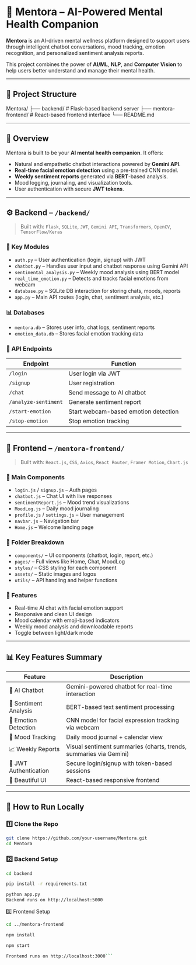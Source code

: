 # 🌟 Mentora – AI-Powered Mental Health Companion

**Mentora** is an AI-driven mental wellness platform designed to support users through intelligent chatbot conversations, mood tracking, emotion recognition, and personalized sentiment analysis reports.

This project combines the power of **AI/ML**, **NLP**, and **Computer Vision** to help users better understand and manage their mental health.

---

## 📂 Project Structure

Mentora/
├── backend/ # Flask-based backend server
├── mentora-frontend/ # React-based frontend interface
└── README.md 


---

## 🧠 Overview

Mentora is built to be your **AI mental health companion**. It offers:

- Natural and empathetic chatbot interactions powered by **Gemini API**.
- **Real-time facial emotion detection** using a pre-trained CNN model.
- **Weekly sentiment reports** generated via **BERT**-based analysis.
- Mood logging, journaling, and visualization tools.
- User authentication with secure **JWT tokens**.

---

## ⚙️ Backend – `/backend/`

> Built with: `Flask`, `SQLite`, `JWT`, `Gemini API`, `Transformers`, `OpenCV`, `TensorFlow/Keras`

### 🔑 Key Modules

- `auth.py` – User authentication (login, signup) with JWT
- `chatbot.py` – Handles user input and chatbot response using Gemini API
- `sentimental_analysis.py` – Weekly mood analysis using BERT model
- `real_time_emotion.py` – Detects and tracks facial emotions from webcam
- `database.py` – SQLite DB interaction for storing chats, moods, reports
- `app.py` – Main API routes (login, chat, sentiment analysis, etc.)

### 📊 Databases

- `mentora.db` – Stores user info, chat logs, sentiment reports
- `emotion_data.db` – Stores facial emotion tracking data

### 🔌 API Endpoints

| Endpoint               | Function                                 |
|------------------------|------------------------------------------|
| `/login`               | User login via JWT                       |
| `/signup`              | User registration                       |
| `/chat`                | Send message to AI chatbot              |
| `/analyze-sentiment`   | Generate sentiment report               |
| `/start-emotion`       | Start webcam-based emotion detection     |
| `/stop-emotion`        | Stop emotion tracking                   |

---

## 🎨 Frontend – `/mentora-frontend/`

> Built with: `React.js`, `CSS`, `Axios`, `React Router`, `Framer Motion`, `Chart.js`

### 🔧 Main Components

- `login.js` / `signup.js` – Auth pages
- `chatbot.js` – Chat UI with live responses
- `sentimentReport.js` – Mood trend visualizations
- `MoodLog.js` – Daily mood journaling
- `profile.js` / `settings.js` – User management
- `navbar.js` – Navigation bar
- `Home.js` – Welcome landing page

### 📁 Folder Breakdown

- `components/` – UI components (chatbot, login, report, etc.)
- `pages/` – Full views like Home, Chat, MoodLog
- `styles/` – CSS styling for each component
- `assets/` – Static images and logos
- `utils/` – API handling and helper functions

### 🎯 Features

- Real-time AI chat with facial emotion support
- Responsive and clean UI design
- Mood calendar with emoji-based indicators
- Weekly mood analysis and downloadable reports
- Toggle between light/dark mode

---

## 📊 Key Features Summary

| Feature                             | Description                                                                 |
|-------------------------------------|-----------------------------------------------------------------------------|
| 🤖 AI Chatbot                       | Gemini-powered chatbot for real-time interaction                           |
| 💬 Sentiment Analysis               | BERT-based text sentiment processing                                       |
| 🎥 Emotion Detection                | CNN model for facial expression tracking via webcam                        |
| 📆 Mood Tracking                    | Daily mood journal + calendar view                                         |
| 📈 Weekly Reports                   | Visual sentiment summaries (charts, trends, summaries via Gemini)         |
| 🔐 JWT Authentication               | Secure login/signup with token-based sessions                             |
| 🎨 Beautiful UI                     | React-based responsive frontend                                            |

---

## 🧪 How to Run Locally

### 1️⃣ Clone the Repo

```bash
git clone https://github.com/your-username/Mentora.git
cd Mentora
```

###  2️⃣ Backend Setup
``` bash
cd backend

pip install -r requirements.txt

python app.py
Backend runs on http://localhost:5000
```

3️⃣ Frontend Setup
```bash
cd ../mentora-frontend

npm install

npm start

Frontend runs on http://localhost:3000```

